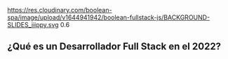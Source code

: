 <backgroundimage>https://res.cloudinary.com/boolean-spa/image/upload/v1644941942/boolean-fullstack-js/BACKGROUND-SLIDES_iiippy.svg</backgroundimage>
<backgroundimageopacity>0.6</backgroundimageopacity>

<div id="cover">
  <h2 class="cover-title">
    <span class="purple">¿Qué es un</span>
    <span class="lightning">Desarrollador Full Stack</span>
    <span class="purple">en el 2022?</span>
    <span class="tomato"></span>
  </h2>
</div>
